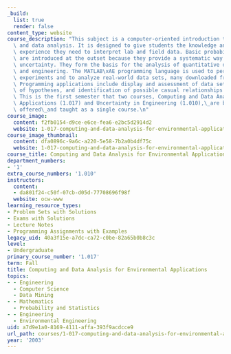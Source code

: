 ```yaml
---
_build:
  list: true
  render: false
content_type: website
course_description: "This subject is a computer-oriented introduction to probability\
  \ and data analysis. It is designed to give students the knowledge and practical\
  \ experience they need to interpret lab and field data. Basic probability concepts\
  \ are introduced at the outset because they provide a systematic way to describe\
  \ uncertainty. They form the basis for the analysis of quantitative data in science\
  \ and engineering. The MATLAB\xAE programming language is used to perform virtual\
  \ experiments and to analyze real-world data sets, many downloaded from the web.\
  \ Programming applications include display and assessment of data sets, investigation\
  \ of hypotheses, and identification of possible casual relationships between variables.\
  \ This is the first semester that two courses, Computing and Data Analysis for Environmental\
  \ Applications (1.017) and Uncertainty in Engineering (1.010),\_are being\_jointly\
  \ offered\_and taught as a single course.\n"
course_image:
  content: f2fb0154-d9ce-e6ce-fea6-e2bc5d2914d2
  website: 1-017-computing-and-data-analysis-for-environmental-applications-fall-2003
course_image_thumbnail:
  content: dfa0896c-9a6c-a220-5e58-7b2a0b4df75c
  website: 1-017-computing-and-data-analysis-for-environmental-applications-fall-2003
course_title: Computing and Data Analysis for Environmental Applications
department_numbers:
- '1'
extra_course_numbers: '1.010'
instructors:
  content:
  - da801f24-c50f-07cb-d05d-77708696f98f
  website: ocw-www
learning_resource_types:
- Problem Sets with Solutions
- Exams with Solutions
- Lecture Notes
- Programming Assignments with Examples
legacy_uid: 40a3f15e-a7dc-ca72-c0be-82a65b0b8c3c
level:
- Undergraduate
primary_course_number: '1.017'
term: Fall
title: Computing and Data Analysis for Environmental Applications
topics:
- - Engineering
  - Computer Science
  - Data Mining
- - Mathematics
  - Probability and Statistics
- - Engineering
  - Environmental Engineering
uid: a7d9e1a0-8169-4111-affa-393f9acdcce9
url_path: courses/1-017-computing-and-data-analysis-for-environmental-applications-fall-2003
year: '2003'
---
```

